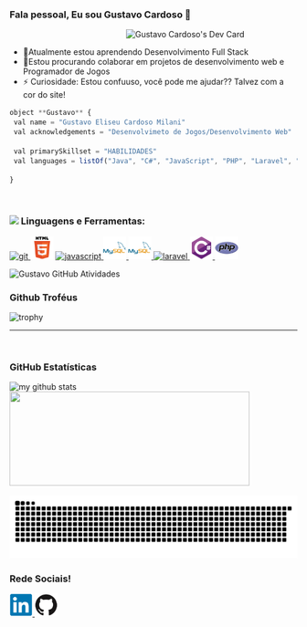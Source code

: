 ### Fala pessoal, Eu sou Gustavo Cardoso 👋
<div>
<a href="https://app.daily.dev/GustavoCardosio"><img src="https://api.daily.dev/devcards/ac3987b08cd34032a3938e849726d024.png?r=7fy" width="300" align="right" alt="Gustavo Cardoso's Dev Card"/></a>
<br />

- 🌱Atualmente estou aprendendo Desenvolvimento Full Stack
- 👯Estou procurando colaborar em projetos de desenvolvimento web e Programador de Jogos
- ⚡ Curiosidade: Estou confuuso, você pode me ajudar?? Talvez com a cor do site!
</div>

```javascript
object **Gustavo** {
 val name = "Gustavo Eliseu Cardoso Milani"
 val acknowledgements = "Desenvolvimeto de Jogos/Desenvolvimento Web"
 
 val primarySkillset = "HABILIDADES"
 val languages = listOf("Java", "C#", "JavaScript", "PHP", "Laravel", "CSS", "HTML") 

}
```
<br/>

<h3 align="left"><img src="https://media.giphy.com/media/WUlplcMpOCEmTGBtBW/giphy.gif" width="50"> Linguagens e Ferramentas:</h3> 
<p align="left">
  <a href="https://git-scm.com/" target="_blank"> <img src="https://www.vectorlogo.zone/logos/git-scm/git-scm-icon.svg" alt="git" width="40" height="40"/> </a>
  <a href="https://www.w3.org/html/" target="_blank"> <img src="https://raw.githubusercontent.com/devicons/devicon/master/icons/html5/html5-original-wordmark.svg" alt="html5" width="40" height="40"/></a>
  <a href="https://developer.mozilla.org/en-US/docs/Web/JavaScript" target="_blank"> <img src="https://www.svgrepo.com/show/353623/css-3.svg" alt="javascript" width="40" height="40"/> </a>
   <a href="https://www.mysql.com/" target="_blank"> <img src="https://raw.githubusercontent.com/devicons/devicon/master/icons/mysql/mysql-original-wordmark.svg" alt="mysql" width="40" height="40"/> </a>
  <a href="https://www.mysql.com/" target="_blank"> <img src="https://raw.githubusercontent.com/devicons/devicon/master/icons/mysql/mysql-original-wordmark.svg" alt="mysql" width="40" height="40"/> </a>
  <a href="https://laravel.com/" target="_blank"> <img src="https://www.svgrepo.com/show/353985/laravel.svg" alt="laravel" width="40" height="40"/> </a>
  <a href="https://unity.com/how-to/learning-c-sharp-unity-beginners" target="_blank"> <img src="https://raw.githubusercontent.com/devicons/devicon/master/icons/csharp/csharp-original.svg" alt="csharp" width="40" height="40"/> </a>
  <a href="https://www.php.net/" target="_blank"> <img src="https://raw.githubusercontent.com/devicons/devicon/master/icons/php/php-original.svg" alt="php" width="40" height="40"/> </a>

</p>


<p align="left">
 
![Gustavo GitHub Atividades](https://activity-graph.herokuapp.com/graph?username=GustavoCardoso-io&hide_border=true&theme=redical)

</p>

### Github Troféus
<p>
 
![trophy](https://github-profile-trophy.vercel.app/?username=GustavoCardoso-io&margin-w=15theme=dark)
 
</p>
<hr>
<br />

### GitHub Estatísticas

<p align="left">
<img src="https://github-readme-stats.vercel.app/api?username=GustavoCardoso-io&show_icons=true&theme=buefy&count_private=true" alt="my github stats" width="420"/>
   <img src="https://github-readme-streak-stats.herokuapp.com/?user=GustavoCardoso-io" width="420" height="165">
</p>

<div>
 <p align="center">
    <img src="https://github.com/Asmit2952/Asmit2952/blob/output/github-contribution-grid-snake.svg" alt="snake">
 </p>
</div>


### Rede Sociais!
<p align="left">
<a href="https://www.linkedin.com/in/gustavo-cardoso-67b556187/" target="_blank"> <img src="https://raw.githubusercontent.com/devicons/devicon/master/icons/linkedin/linkedin-original.svg" alt="php" width="40" height="40"/> </a>
<a href="https://github.com/GustavoCardoso-io" target="_blank"> <img src="https://raw.githubusercontent.com/devicons/devicon/master/icons/github/github-original.svg" alt="github" width="40" height="40"/> </a>
 </p>
 
 
